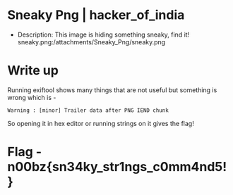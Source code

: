 # Sneaky Png | hacker_of_india

- Description: This image is hiding something sneaky, find it!
sneaky.png:/attachments/Sneaky_Png/sneaky.png

# Write up

Running exiftool shows many things that are not useful but something is wrong which is - 



```Warning : [minor] Trailer data after PNG IEND chunk```



So opening it in hex editor or running strings on it gives the flag!



# Flag - n00bz{sn34ky_str1ngs_c0mm4nd5!}